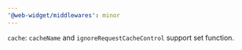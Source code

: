 ```yaml
---
'@web-widget/middlewares': minor
---
```


`cache`: `cacheName` and `ignoreRequestCacheControl` support set function.
